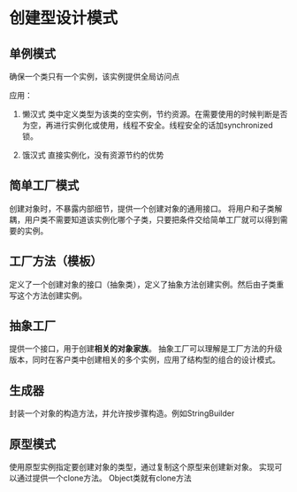# 创建型设计模式

## 单例模式
确保一个类只有一个实例，该实例提供全局访问点

应用：
1. 懒汉式
类中定义类型为该类的空实例，节约资源。在需要使用的时候判断是否为空，再进行实例化或使用，线程不安全。线程安全的话加synchronized锁。

2. 饿汉式
直接实例化，没有资源节约的优势

## 简单工厂模式
创建对象时，不暴露内部细节，提供一个创建对象的通用接口。
将用户和子类解耦，用户类不需要知道该实例化哪个子类，只要把条件交给简单工厂就可以得到需要的实例。

## 工厂方法（模板）
定义了一个创建对象的接口（抽象类），定义了抽象方法创建实例。然后由子类重写这个方法创建实例。

## 抽象工厂
提供一个接口，用于创建**相关的对象家族**。
抽象工厂可以理解是工厂方法的升级版本，同时在客户类中创建相关的多个实例，应用了结构型的组合的设计模式。

## 生成器
封装一个对象的构造方法，并允许按步骤构造。例如StringBuilder


## 原型模式
使用原型实例指定要创建对象的类型，通过复制这个原型来创建新对象。
实现可以通过提供一个clone方法。 Object类就有clone方法